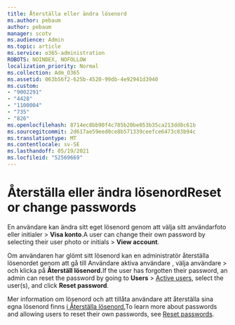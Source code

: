 ```yaml
---
title: Återställa eller ändra lösenord
ms.author: pebaum
author: pebaum
manager: scotv
ms.audience: Admin
ms.topic: article
ms.service: o365-administration
ROBOTS: NOINDEX, NOFOLLOW
localization_priority: Normal
ms.collection: Adm_O365
ms.assetid: 063b56f2-625b-4520-99db-4e92941d3940
ms.custom:
- "9002291"
- "4428"
- "1100004"
- "735"
- "826"
ms.openlocfilehash: 8714ec8bb90f4c785b20be053b35ca213dd8c61b
ms.sourcegitcommit: 2d617ae59eed0ce8b571339ceefce6473c03b94c
ms.translationtype: MT
ms.contentlocale: sv-SE
ms.lasthandoff: 05/19/2021
ms.locfileid: "52569669"
---
```

# <a name="reset-or-change-passwords"></a><span data-ttu-id="c539e-102">Återställa eller ändra lösenord</span><span class="sxs-lookup"><span data-stu-id="c539e-102">Reset or change passwords</span></span>

<span data-ttu-id="c539e-103">En användare kan ändra sitt eget lösenord genom att välja sitt användarfoto eller initialer > **Visa konto**.</span><span class="sxs-lookup"><span data-stu-id="c539e-103">A user can change their own password by selecting their user photo or initials > **View account**.</span></span>
  
<span data-ttu-id="c539e-104">Om användaren har glömt sitt lösenord kan en administratör återställa lösenordet genom att gå till Användare aktiva användare , välja användare  >  [](https://portal.office.com/adminportal/home#/users)och klicka på **Återställ lösenord.**</span><span class="sxs-lookup"><span data-stu-id="c539e-104">If the user has forgotten their password, an admin can reset the password by going to **Users** > [Active users](https://portal.office.com/adminportal/home#/users), select the user(s), and click **Reset password**.</span></span>
  
<span data-ttu-id="c539e-105">Mer information om lösenord och att tillåta användare att återställa sina egna lösenord finns [i Återställa lösenord.](/microsoft-365/admin/add-users/reset-passwords)</span><span class="sxs-lookup"><span data-stu-id="c539e-105">To learn more about passwords and allowing users to reset their own passwords, see [Reset passwords](/microsoft-365/admin/add-users/reset-passwords).</span></span>

